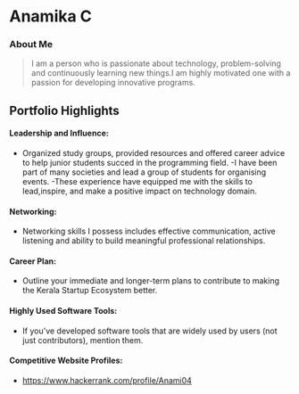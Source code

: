 # Anamika C

### About Me

> I am a person who is passionate about technology, problem-solving and continuously learning new things.I am highly motivated one with a passion for developing innovative programs.


## Portfolio Highlights


#### Leadership and Influence:

- Organized study groups, provided resources and offered career advice to help junior students succed in the programming field.
-I have been part of many societies and lead a group of students for organising events.
-These experience have equipped me with the skills to lead,inspire, and make a positive impact on technology domain. 

#### Networking:

- Networking skills I possess includes effective communication, active listening and ability to build meaningful professional relationships.

#### Career Plan:

- Outline your immediate and longer-term plans to contribute to making the Kerala Startup Ecosystem better.


#### Highly Used Software Tools:

- If you've developed software tools that are widely used by users (not just contributors), mention them.

#### Competitive Website Profiles:

- https://www.hackerrank.com/profile/Anami04



